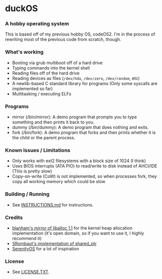 # duckOS
### A hobby operating system

This is based off of my previous hobby OS, codeOS2. I'm in the process of rewriting most of the previous code from scratch, though.

### What's working
- Booting via grub multiboot off of a hard drive
- Typing commands into the kernel shell
- Reading files off of the hard drive
- Reading devices as files (`/dev/hda`, `/dev/zero`, `/dev/random`, etc)
- A newlib-based C standard library for programs (Only some syscalls are implemented so far)
- Multitasking / executing ELFs
  
### Programs
- mirror (/bin/mirror): A demo program that prompts you to type something and then prints it back to you.
- dummy (/bin/dummy): A demo program that does nothing and exits.
- fork (/bin/fork): A demo program that forks and then prints whether it is the child or the parent process.

### Known Issues / Limitations
- Only works with ext2 filesystems with a block size of 1024  (I think)
- Uses BIOS interrupts (ATA PIO) to read/write to disk instead of AHCI/IDE (This is pretty slow)
- Copy-on-write (CoW) is not implemented, so when processes fork, they copy all working memory which could be slow

### Building / Running
- See [INSTRUCTIONS.md](INSTRUCTIONS.md) for instructions.

### Credits
- [blanham's mirror of liballoc 1.1](https://github.com/blanham/liballoc) for the kernel heap allocation implementation (it's open domain, so if you want to use it, I highly recommend it)
- [SRombaut's implementation of shared_ptr](https://github.com/SRombauts/shared_ptr/)
- [SerenityOS](http://serenityos.org) for a lot of inspiration

### License
- See [LICENSE.TXT](LICENSE.txt).